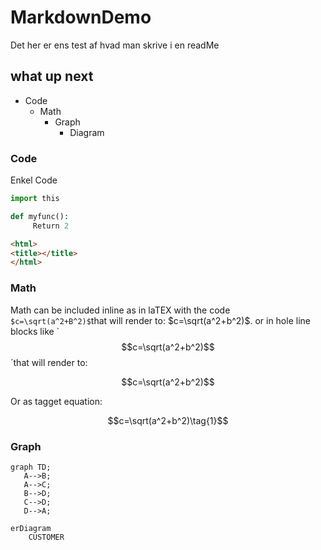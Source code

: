 # MarkdownDemo

Det her er ens test af hvad man skrive i en readMe 

## what up next
  * Code
    * Math
      * Graph
        * Diagram


### Code

Enkel Code

```python
import this

def myfunc():
     Return 2
```

```html
<html>
<title></title>
</html>
```

### Math

Math can be included inline as in laTEX with the code
`$c=\sqrt(a^2+B^2)$`that will render to: $c=\sqrt(a^2+b^2)$.
or in hole line blocks like `$$c=\sqrt(a^2+b^2)$$´that will render to:

$$c=\sqrt(a^2+b^2)$$

Or as tagget equation:

$$c=\sqrt(a^2+b^2)\tag{1}$$

### Graph

```mermaid
graph TD;
   A-->B;
   A-->C;
   B-->D;
   C-->D;
   D-->A;

```

``` mermaid
erDiagram
    CUSTOMER



